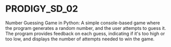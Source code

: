 # PRODIGY_SD_02
Number Guessing Game in Python: A simple console-based game where the program generates a random number, and the user attempts to guess it. The program provides feedback on each guess, indicating if it's too high or too low, and displays the number of attempts needed to win the game.
